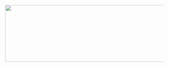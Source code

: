 <p align="center">
  <img src="https://github.com/Macc0de/Learning_of_C/assets/138070020/9ea09858-04e7-4d2d-bd75-3fdb782d0476" width=600 height=180>
</p>
